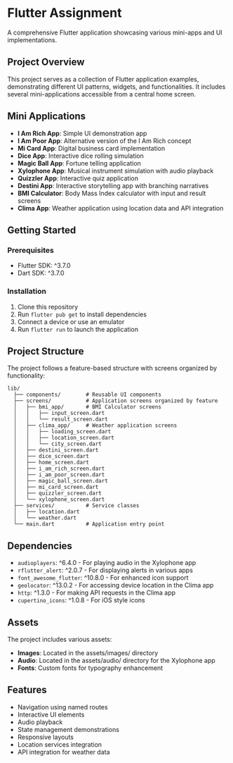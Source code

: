 # Flutter Assignment

A comprehensive Flutter application showcasing various mini-apps and UI implementations.

## Project Overview

This project serves as a collection of Flutter application examples, demonstrating different UI patterns, widgets, and functionalities. It includes several mini-applications accessible from a central home screen.

## Mini Applications

- **I Am Rich App**: Simple UI demonstration app
- **I Am Poor App**: Alternative version of the I Am Rich concept
- **Mi Card App**: Digital business card implementation
- **Dice App**: Interactive dice rolling simulation
- **Magic Ball App**: Fortune telling application
- **Xylophone App**: Musical instrument simulation with audio playback
- **Quizzler App**: Interactive quiz application
- **Destini App**: Interactive storytelling app with branching narratives
- **BMI Calculator**: Body Mass Index calculator with input and result screens
- **Clima App**: Weather application using location data and API integration

## Getting Started

### Prerequisites

- Flutter SDK: ^3.7.0
- Dart SDK: ^3.7.0

### Installation

1. Clone this repository
2. Run `flutter pub get` to install dependencies
3. Connect a device or use an emulator
4. Run `flutter run` to launch the application

## Project Structure

The project follows a feature-based structure with screens organized by functionality:

```
lib/
  ├── components/        # Reusable UI components
  ├── screens/           # Application screens organized by feature
  │   ├── bmi_app/       # BMI Calculator screens
  │   │   ├── input_screen.dart
  │   │   └── result_screen.dart
  │   ├── clima_app/     # Weather application screens
  │   │   ├── loading_screen.dart
  │   │   ├── location_screen.dart
  │   │   └── city_screen.dart
  │   ├── destini_screen.dart
  │   ├── dice_screen.dart
  │   ├── home_screen.dart
  │   ├── i_am_rich_screen.dart
  │   ├── i_am_poor_screen.dart
  │   ├── magic_ball_screen.dart
  │   ├── mi_card_screen.dart
  │   ├── quizzler_screen.dart
  │   └── xylophone_screen.dart
  ├── services/          # Service classes
  │   ├── location.dart
  │   └── weather.dart
  └── main.dart          # Application entry point
```

## Dependencies

- `audioplayers`: ^6.4.0 - For playing audio in the Xylophone app
- `rflutter_alert`: ^2.0.7 - For displaying alerts in various apps
- `font_awesome_flutter`: ^10.8.0 - For enhanced icon support
- `geolocator`: ^13.0.2 - For accessing device location in the Clima app
- `http`: ^1.3.0 - For making API requests in the Clima app
- `cupertino_icons`: ^1.0.8 - For iOS style icons

## Assets

The project includes various assets:
- **Images**: Located in the assets/images/ directory
- **Audio**: Located in the assets/audio/ directory for the Xylophone app
- **Fonts**: Custom fonts for typography enhancement

## Features

- Navigation using named routes
- Interactive UI elements
- Audio playback
- State management demonstrations
- Responsive layouts
- Location services integration
- API integration for weather data
